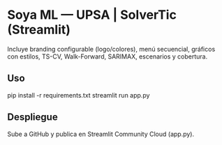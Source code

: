 # Soya ML — UPSA | SolverTic (Streamlit)
Incluye branding configurable (logo/colores), menú secuencial, gráficos con estilos, TS-CV, Walk-Forward, SARIMAX, escenarios y cobertura.

## Uso
pip install -r requirements.txt
streamlit run app.py

## Despliegue
Sube a GitHub y publica en Streamlit Community Cloud (app.py).
